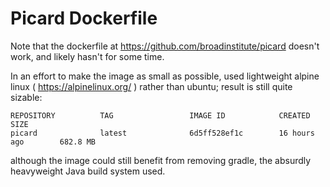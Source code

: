 # Picard Dockerfile

Note that the dockerfile at https://github.com/broadinstitute/picard doesn't work, and
likely hasn't for some time.

In an effort to make the image as small as possible, used lightweight alpine linux
( https://alpinelinux.org/ ) rather than ubuntu; result is still quite sizable:

```
REPOSITORY          TAG                 IMAGE ID            CREATED             SIZE
picard              latest              6d5ff528ef1c        16 hours ago        682.8 MB
```

although the image could still benefit from removing gradle, the absurdly heavyweight 
Java build system used.
